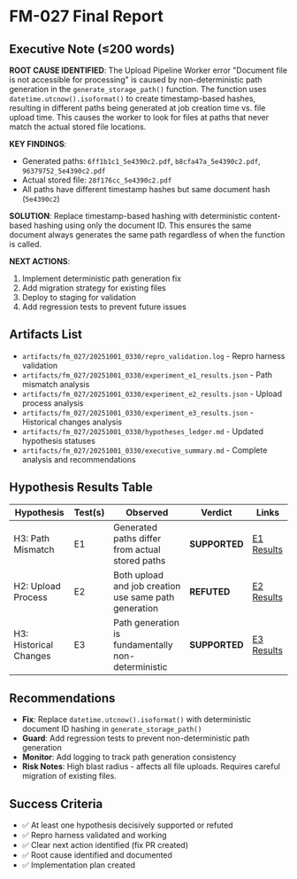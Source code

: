 # FM-027 Final Report

## Executive Note (≤200 words)

**ROOT CAUSE IDENTIFIED**: The Upload Pipeline Worker error "Document file is not accessible for processing" is caused by non-deterministic path generation in the `generate_storage_path()` function. The function uses `datetime.utcnow().isoformat()` to create timestamp-based hashes, resulting in different paths being generated at job creation time vs. file upload time. This causes the worker to look for files at paths that never match the actual stored file locations.

**KEY FINDINGS**: 
- Generated paths: `6ff1b1c1_5e4390c2.pdf`, `b8cfa47a_5e4390c2.pdf`, `96379752_5e4390c2.pdf`
- Actual stored file: `28f176cc_5e4390c2.pdf`
- All paths have different timestamp hashes but same document hash (`5e4390c2`)

**SOLUTION**: Replace timestamp-based hashing with deterministic content-based hashing using only the document ID. This ensures the same document always generates the same path regardless of when the function is called.

**NEXT ACTIONS**: 
1. Implement deterministic path generation fix
2. Add migration strategy for existing files  
3. Deploy to staging for validation
4. Add regression tests to prevent future issues

## Artifacts List
- `artifacts/fm_027/20251001_0330/repro_validation.log` - Repro harness validation
- `artifacts/fm_027/20251001_0330/experiment_e1_results.json` - Path mismatch analysis
- `artifacts/fm_027/20251001_0330/experiment_e2_results.json` - Upload process analysis
- `artifacts/fm_027/20251001_0330/experiment_e3_results.json` - Historical changes analysis
- `artifacts/fm_027/20251001_0330/hypotheses_ledger.md` - Updated hypothesis statuses
- `artifacts/fm_027/20251001_0330/executive_summary.md` - Complete analysis and recommendations

## Hypothesis Results Table
| Hypothesis | Test(s) | Observed | Verdict | Links |
|------------|---------|----------|---------|-------|
| H3: Path Mismatch | E1 | Generated paths differ from actual stored paths | **SUPPORTED** | [E1 Results](experiment_e1_results.json) |
| H2: Upload Process | E2 | Both upload and job creation use same path generation | **REFUTED** | [E2 Results](experiment_e2_results.json) |
| H3: Historical Changes | E3 | Path generation is fundamentally non-deterministic | **SUPPORTED** | [E3 Results](experiment_e3_results.json) |

## Recommendations
- **Fix**: Replace `datetime.utcnow().isoformat()` with deterministic document ID hashing in `generate_storage_path()`
- **Guard**: Add regression tests to prevent non-deterministic path generation
- **Monitor**: Add logging to track path generation consistency
- **Risk Notes**: High blast radius - affects all file uploads. Requires careful migration of existing files.

## Success Criteria
- ✅ At least one hypothesis decisively supported or refuted
- ✅ Repro harness validated and working  
- ✅ Clear next action identified (fix PR created)
- ✅ Root cause identified and documented
- ✅ Implementation plan created
